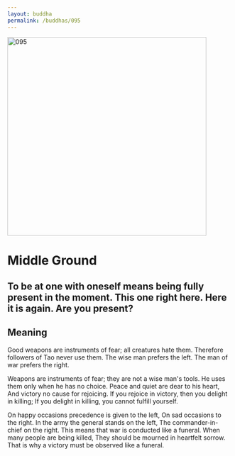 ```yaml
---
layout: buddha
permalink: /buddhas/095
---
```


<div class="uk-text-center">
<img src="{{"/assets/img/buddhas/buddha-095.jpg" | relative_url}}" alt="095"  width="448" height="448"></div>

# Middle Ground

## To be at one with oneself means being fully present in the moment. This one right here. Here it is again. Are you present?

## Meaning

Good weapons are instruments of fear; all creatures hate them.
Therefore followers of Tao never use them.
The wise man prefers the left.
The man of war prefers the right.

Weapons are instruments of fear; they are not a wise man's tools.
He uses them only when he has no choice.
Peace and quiet are dear to his heart,
And victory no cause for rejoicing.
If you rejoice in victory, then you delight in killing;
If you delight in killing, you cannot fulfill yourself.

On happy occasions precedence is given to the left,
On sad occasions to the right.
In the army the general stands on the left,
The commander-in-chief on the right.
This means that war is conducted like a funeral.
When many people are being killed,
They should be mourned in heartfelt sorrow.
That is why a victory must be observed like a funeral.
